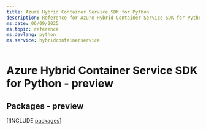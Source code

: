 ```yaml
---
title: Azure Hybrid Container Service SDK for Python
description: Reference for Azure Hybrid Container Service SDK for Python
ms.date: 06/09/2025
ms.topic: reference
ms.devlang: python
ms.service: hybridcontainerservice
---
```

# Azure Hybrid Container Service SDK for Python - preview
## Packages - preview
[!INCLUDE [packages](hybrid-container-service-index.md)]